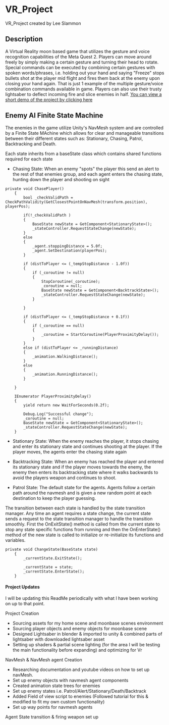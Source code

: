 # VR_Project
VR_Project created by Lee Slammon
## Description

A Virtual Reality moon based game that utilizes the gesture and voice recognition capabilities of the Meta Quest 2. Players can move around freely by simply making a certain gesture and turning their head to rotate. Special commands can be executed by combining certain gestures with spoken words/phrases, i.e. holding out your hand and saying "Freeze" stops bullets shot at the player mid flight and fires them back at the enemy upon closing your hand again. That is just 1 example of the multiple gesture/voice combination commands available in game. Players can also use their trusty lightsaber to deflect incoming fire and slice enemies in half.
[You can view a short demo of the project by clicking here](https://tusmm-my.sharepoint.com/:v:/g/personal/a00287814_student_tus_ie/EdaekUXbmQlHuhQr8vo6KxYBLjlDqbM7qjOqAcLkPVHm5Q?nav=eyJyZWZlcnJhbEluZm8iOnsicmVmZXJyYWxBcHAiOiJTdHJlYW1XZWJBcHAiLCJyZWZlcnJhbFZpZXciOiJTaGFyZURpYWxvZyIsInJlZmVycmFsQXBwUGxhdGZvcm0iOiJXZWIiLCJyZWZlcnJhbE1vZGUiOiJ2aWV3In19&e=Ua9f7e)
## Enemy AI Finite State Machine

The enemies in the game utilize Unity's NavMesh system and are controlled by a Finite State MAchine which allows for clear and manageable transitions between their different states such as: Stationary, Chasing, Patrol, Backtracking and Death.

Each state inherits from a baseState class which contains shared functions required for each state

- Chasing State: When an enemy "spots" the player this send an alert to the rest of that enemies group, and each agent enters the chasing state, hunting down the player and shooting on sight
```
private void ChasePlayer()
    {
        bool _checkValidPath = CheckPathValidity(GetClosestPointOnNavMesh(transform.position), playerPos);

        if(!_checkValidPath )
        {
            BaseState newState = GetComponent<StationaryState>();
            _stateController.RequestStateChange(newState);
        }
        else
        {
            _agent.stoppingDistance = 5.0f;
            _agent.SetDestination(playerPos);
        }

        if (distToPlayer <= (_tempStopDistance - 1.0f))
        {
            if (_coroutine != null)
            {
                StopCoroutine(_coroutine);
                _coroutine = null;
                BaseState newState = GetComponent<BacktrackState>();
                _stateController.RequestStateChange(newState);
            }
           
        }

        if (distToPlayer <= (_tempStopDistance + 0.1f))
        {
            if (_coroutine == null)
            {
                _coroutine = StartCoroutine(PlayerProximityDelay());
            }       
        }
        else if (distToPlayer <= _runningDistance)
        {
            _animation.WalkingDistance();
        }
        else
        {
            _animation.RunningDistance();
        }
    
    }

    IEnumerator PlayerProximityDelay()
    {
        yield return new WaitForSeconds(0.2f);

        Debug.Log("Successful change");
        _coroutine = null;
        BaseState newState = GetComponent<StationaryState>();
        _stateController.RequestStateChange(newState);
    }
```

- Stationary State: When the enemy reaches the player, it stops chasing and enter its stationary state and continues shooting at the player. If the player moves, the agents enter the chasing state again

- Backtracking State: When an enemy has reached the player and entered its stationary state and if the player moves towards the enemy, the enemy then enters its backtracking state where it walks backwards to avoid the players weapon and continues to shoot.

- Patrol State: The default state for the agents. Agents follow a certain path around the navmesh and is given a new random point at each destination to keep the player guessing.

The transition between each state is handled by the state transition manager. Any time an agent requires a state change, the current state sends a request to the state transition manager to handle the transition smoothly. First the OnExitState() method is called from the current state to stop any state specific functions from running and then the OnEnterState() method of the new state is called to initialize or re-initialize its functions and variables.

```
private void ChangeState(BaseState state)
    {
        _currentState.ExitState();

        _currentState = state;
        _currentState.EnterState();
    }
```


#### Project Updates
I will be updating this ReadMe periodically with what I have been working on up to that point.

Project Creation
- Sourcing assets for my home scene and moonbase scenes environment
- Sourcing player objects and enemy objects for moonbase scene
- Designed Lightsaber in blender & imported to unity & combined parts of lightsaber with downloaded lightsaber asset
- Setting up shaders & partial scene lighting (for the area I will be testing the main functionality before expanding) and optimizing for Vr

NavMesh & NavMesh agent Creation
- Researching documentation and youtube videos on how to set up navMesh.
- Set up enemy objects with navmesh agent components
- Created animation state trees for enemies
- Set up enemy states i.e. Patrol/Alert/Stationary/Death/Backtrack
- Added Field of view script to enemies (Followed tutorial for this & modified to fit my own custom functionality)
- Set up way points for navmesh agents

Agent State transition & firing weapon set up 
